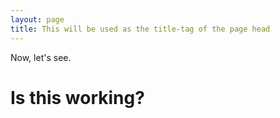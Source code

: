 ```yaml
---
layout: page
title: This will be used as the title-tag of the page head
---
```


Now, let's see.

# Is this working?


